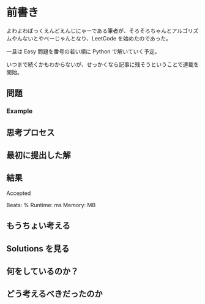 # 前書き

よわよわばっくえんどえんじにゃーである筆者が、そろそろちゃんとアルゴリズムやんないとやべーじゃんとなり、LeetCode を始めたのであった。

一旦は Easy 問題を番号の若い順に Python で解いていく予定。

いつまで続くかもわからないが、せっかくなら記事に残そうということで連載を開始。

## 問題

### Example

## 思考プロセス

## 最初に提出した解

## 結果

Accepted

Beats: %
Runtime: ms
Memory: MB

## もうちょい考える

## Solutions を見る

## 何をしているのか？

## どう考えるべきだったのか
